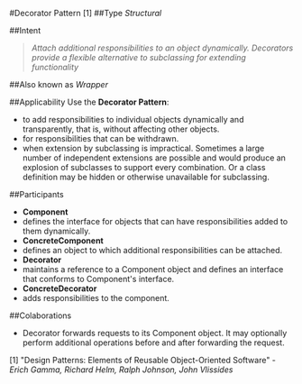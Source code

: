 #Decorator Pattern [1]
##Type
*Structural*

##Intent
> *Attach additional responsibilities to an object dynamically. Decorators provide a flexible alternative to subclassing for extending functionality*

##Also known as 
*Wrapper*

##Applicability
Use the **Decorator Pattern**:
- to add responsibilities to individual objects dynamically and transparently, that is, without affecting other objects.
- for responsibilities that can be withdrawn.
- when extension by subclassing is impractical. Sometimes a large number of independent extensions are possible and would produce an explosion of subclasses to support every combination. Or a class definition may be hidden or otherwise unavailable for subclassing.

##Participants
- **Component**
 - defines the interface for objects that can have responsibilities added to them dynamically.
- **ConcreteComponent**
 - defines an object to which additional responsibilities can be attached.
- **Decorator**
 - maintains a reference to a Component object and defines an interface that conforms to Component's interface.
- **ConcreteDecorator**
 - adds responsibilities to the component. 
 
##Colaborations
 - Decorator forwards requests to its Component object. It may optionally perform additional operations before and after forwarding the request.

[1] "Design Patterns: Elements of Reusable Object-Oriented Software" - *Erich Gamma, Richard Helm, Ralph Johnson, John Vlissides*
